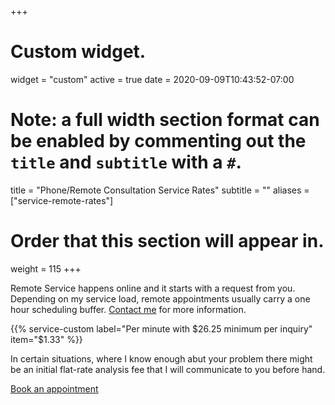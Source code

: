 +++
# Custom widget.
widget = "custom"
active = true
date = 2020-09-09T10:43:52-07:00

# Note: a full width section format can be enabled by commenting out the `title` and `subtitle` with a `#`.
title = "Phone/Remote Consultation Service Rates"
subtitle = ""
aliases = ["service-remote-rates"]
# Order that this section will appear in.
weight = 115
+++

Remote Service happens online and it starts with a request from you. Depending on my service load, remote appointments usually carry a one hour scheduling buffer. [Contact me](/#contact) for more information. 

{{% service-custom label="Per minute with $26.25 minimum per inquiry" item="$1.33" %}}

In certain situations, where I know enough abut your problem there might be an initial flat-rate analysis fee that I will communicate to you before hand.


<a href="https://scheduling.scottrlarson.com/">Book an appointment</a> 